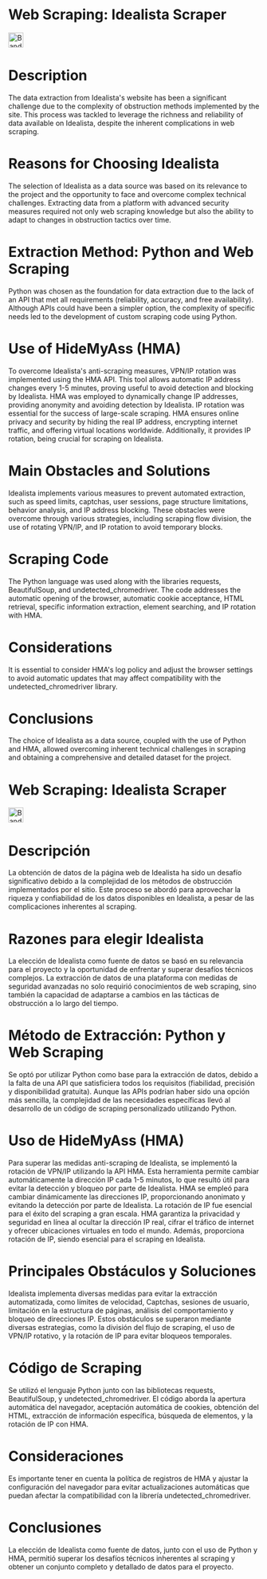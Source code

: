 # Web Scraping: Idealista Scraper

<a href="https://cdn.pixabay.com/photo/2013/07/13/12/03/flag-159070_1280.png" target="_blank" rel="noopener noreferrer">
  <img src="https://cdn.pixabay.com/photo/2013/07/13/12/03/flag-159070_1280.png" height="30" alt="Bandera">
</a>

# Description
The data extraction from Idealista's website has been a significant challenge due to the complexity of obstruction methods implemented by the site. This process was tackled to leverage the richness and reliability of data available on Idealista, despite the inherent complications in web scraping.

# Reasons for Choosing Idealista
The selection of Idealista as a data source was based on its relevance to the project and the opportunity to face and overcome complex technical challenges. Extracting data from a platform with advanced security measures required not only web scraping knowledge but also the ability to adapt to changes in obstruction tactics over time.

# Extraction Method: Python and Web Scraping
Python was chosen as the foundation for data extraction due to the lack of an API that met all requirements (reliability, accuracy, and free availability). Although APIs could have been a simpler option, the complexity of specific needs led to the development of custom scraping code using Python.

# Use of HideMyAss (HMA)
To overcome Idealista's anti-scraping measures, VPN/IP rotation was implemented using the HMA API. This tool allows automatic IP address changes every 1-5 minutes, proving useful to avoid detection and blocking by Idealista.
HMA was employed to dynamically change IP addresses, providing anonymity and avoiding detection by Idealista. IP rotation was essential for the success of large-scale scraping.
HMA ensures online privacy and security by hiding the real IP address, encrypting internet traffic, and offering virtual locations worldwide. Additionally, it provides IP rotation, being crucial for scraping on Idealista.

# Main Obstacles and Solutions
Idealista implements various measures to prevent automated extraction, such as speed limits, captchas, user sessions, page structure limitations, behavior analysis, and IP address blocking. These obstacles were overcome through various strategies, including scraping flow division, the use of rotating VPN/IP, and IP rotation to avoid temporary blocks.

# Scraping Code
The Python language was used along with the libraries requests, BeautifulSoup, and undetected_chromedriver. The code addresses the automatic opening of the browser, automatic cookie acceptance, HTML retrieval, specific information extraction, element searching, and IP rotation with HMA.

# Considerations
It is essential to consider HMA's log policy and adjust the browser settings to avoid automatic updates that may affect compatibility with the undetected_chromedriver library.

# Conclusions
The choice of Idealista as a data source, coupled with the use of Python and HMA, allowed overcoming inherent technical challenges in scraping and obtaining a comprehensive and detailed dataset for the project.




# Web Scraping: Idealista Scraper

<a href="https://upload.wikimedia.org/wikipedia/commons/thumb/f/ff/Bandera_de_Espa%C3%B1a_%28sin_escudo%29.svg/2560px-Bandera_de_Espa%C3%B1a_%28sin_escudo%29.svg.png" target="_blank" rel="noopener noreferrer">
  <img src="https://upload.wikimedia.org/wikipedia/commons/thumb/f/ff/Bandera_de_Espa%C3%B1a_%28sin_escudo%29.svg/2560px-Bandera_de_Espa%C3%B1a_%28sin_escudo%29.svg.png" height="30" alt="Bandera de España">
</a>

# Descripción
La obtención de datos de la página web de Idealista ha sido un desafío significativo debido a la complejidad de los métodos de obstrucción implementados por el sitio. Este proceso se abordó para aprovechar la riqueza y confiabilidad de los datos disponibles en Idealista, a pesar de las complicaciones inherentes al scraping.

# Razones para elegir Idealista
La elección de Idealista como fuente de datos se basó en su relevancia para el proyecto y la oportunidad de enfrentar y superar desafíos técnicos complejos. La extracción de datos de una plataforma con medidas de seguridad avanzadas no solo requirió conocimientos de web scraping, sino también la capacidad de adaptarse a cambios en las tácticas de obstrucción a lo largo del tiempo.

# Método de Extracción: Python y Web Scraping
Se optó por utilizar Python como base para la extracción de datos, debido a la falta de una API que satisficiera todos los requisitos (fiabilidad, precisión y disponibilidad gratuita). Aunque las APIs podrían haber sido una opción más sencilla, la complejidad de las necesidades específicas llevó al desarrollo de un código de scraping personalizado utilizando Python.

# Uso de HideMyAss (HMA)
Para superar las medidas anti-scraping de Idealista, se implementó la rotación de VPN/IP utilizando la API HMA. Esta herramienta permite cambiar automáticamente la dirección IP cada 1-5 minutos, lo que resultó útil para evitar la detección y bloqueo por parte de Idealista.
HMA se empleó para cambiar dinámicamente las direcciones IP, proporcionando anonimato y evitando la detección por parte de Idealista. La rotación de IP fue esencial para el éxito del scraping a gran escala.
HMA garantiza la privacidad y seguridad en línea al ocultar la dirección IP real, cifrar el tráfico de internet y ofrecer ubicaciones virtuales en todo el mundo. Además, proporciona rotación de IP, siendo esencial para el scraping en Idealista.

# Principales Obstáculos y Soluciones
Idealista implementa diversas medidas para evitar la extracción automatizada, como límites de velocidad, Captchas, sesiones de usuario, limitación en la estructura de páginas, análisis del comportamiento y bloqueo de direcciones IP. Estos obstáculos se superaron mediante diversas estrategias, como la división del flujo de scraping, el uso de VPN/IP rotativo, y la rotación de IP para evitar bloqueos temporales.

# Código de Scraping
Se utilizó el lenguaje Python junto con las bibliotecas requests, BeautifulSoup, y undetected_chromedriver. El código aborda la apertura automática del navegador, aceptación automática de cookies, obtención del HTML, extracción de información específica, búsqueda de elementos, y la rotación de IP con HMA.

# Consideraciones
Es importante tener en cuenta la política de registros de HMA y ajustar la configuración del navegador para evitar actualizaciones automáticas que puedan afectar la compatibilidad con la librería undetected_chromedriver.

# Conclusiones
La elección de Idealista como fuente de datos, junto con el uso de Python y HMA, permitió superar los desafíos técnicos inherentes al scraping y obtener un conjunto completo y detallado de datos para el proyecto.


